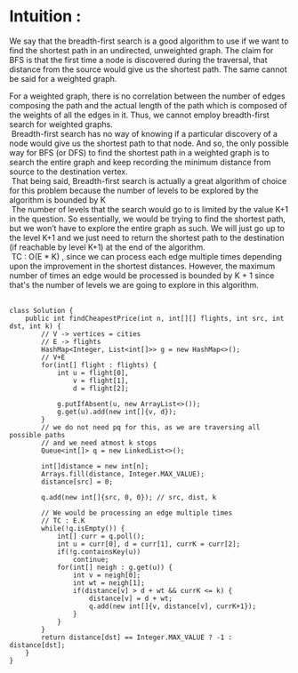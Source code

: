 # Intuition :
We say that the breadth-first search is a good algorithm to use if we want to find the shortest path in an undirected, unweighted graph. The claim for BFS is that the first time a node is discovered during the traversal, that distance from the source would give us the shortest path. The same cannot be said for a weighted graph. <br>

For a weighted graph, there is no correlation between the number of edges composing the path and the actual length of the path which is composed of the weights of all the edges in it. Thus, we cannot employ breadth-first search for weighted graphs. <br>
​
Breadth-first search has no way of knowing if a particular discovery of a node would give us the shortest path to that node. And so, the only possible way for BFS (or DFS) to find the shortest path in a weighted graph is to search the entire graph and keep recording the minimum distance from source to the destination vertex. <br>
​
That being said, Breadth-first search is actually a great algorithm of choice for this problem because the number of levels to be explored by the algorithm is bounded by K <br>
​
The number of levels that the search would go to is limited by the value K+1 in the question. So essentially, we would be trying to find the shortest path, but we won’t have to explore the entire graph as such. We will just go up to the level K+1 and we just need to return the shortest path to the destination (if reachable by level K+1) at the end of the algorithm. <br>
​
TC : O(E * K) , since we can process each edge multiple times depending upon the improvement in the shortest distances. However, the maximum number of times an edge would be processed is bounded by K + 1 since that's the number of levels we are going to explore in this algorithm. <br>
​
​
```
class Solution {
    public int findCheapestPrice(int n, int[][] flights, int src, int dst, int k) {
        // V -> vertices = cities
        // E -> flights
        HashMap<Integer, List<int[]>> g = new HashMap<>();
        // V+E
        for(int[] flight : flights) {
            int u = flight[0],
                v = flight[1],
                d = flight[2];
            
            g.putIfAbsent(u, new ArrayList<>());
            g.get(u).add(new int[]{v, d});
        }
        // we do not need pq for this, as we are traversing all possible paths
        // and we need atmost k stops
        Queue<int[]> q = new LinkedList<>();
        
        int[]distance = new int[n];
        Arrays.fill(distance, Integer.MAX_VALUE);
        distance[src] = 0;
        
        q.add(new int[]{src, 0, 0}); // src, dist, k
        
        // We would be processing an edge multiple times 
        // TC : E.K
        while(!q.isEmpty()) {
            int[] curr = q.poll();
            int u = curr[0], d = curr[1], currK = curr[2];
            if(!g.containsKey(u))
                continue;
            for(int[] neigh : g.get(u)) {
                int v = neigh[0];
                int wt = neigh[1];
                if(distance[v] > d + wt && currK <= k) {
                    distance[v] = d + wt;
                    q.add(new int[]{v, distance[v], currK+1});
                }
            } 
        }
        return distance[dst] == Integer.MAX_VALUE ? -1 : distance[dst];
    }
}
```
